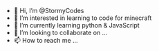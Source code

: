 - 👋 Hi, I’m @StormyCodes
- 👀 I’m interested in learning to code for minecraft
- 🌱 I’m currently learning python & JavaScript
- 💞️ I’m looking to collaborate on ...
- 📫 How to reach me ...

<!---
StormyCodes/StormyCodes is a ✨ special ✨ repository because its `README.md` (this file) appears on your GitHub profile.
You can click the Preview link to take a look at your changes.
--->
